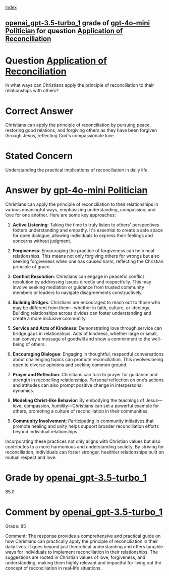 
[Index](../../../../index.md)
## [openai_gpt-3.5-turbo_1](../../../grading_models/openai_gpt-3.5-turbo_1.md) grade of [gpt-4o-mini Politician](../../../answering_models/gpt-4o-mini_Politician.md) for question [Application of Reconciliation](../../../questions/Application_of_Reconciliation.md)

# Question [Application of Reconciliation](../../../questions/Application_of_Reconciliation.md)
In what ways can Christians apply the principle of reconciliation to their relationships with others?

# Correct Answer
Christians can apply the principle of reconciliation by pursuing peace, restoring good relations, and forgiving others as they have been forgiven through Jesus, reflecting God's compassionate love.

# Stated Concern
Understanding the practical implications of reconciliation in daily life.

# Answer by [gpt-4o-mini Politician](../../../answering_models/gpt-4o-mini_Politician.md)
Christians can apply the principle of reconciliation to their relationships in various meaningful ways, emphasizing understanding, compassion, and love for one another. Here are some key approaches:

1. **Active Listening**: Taking the time to truly listen to others' perspectives fosters understanding and empathy. It's essential to create a safe space for open dialogue, allowing individuals to express their feelings and concerns without judgment.

2. **Forgiveness**: Encouraging the practice of forgiveness can help heal relationships. This means not only forgiving others for wrongs but also seeking forgiveness when one has caused harm, reflecting the Christian principle of grace.

3. **Conflict Resolution**: Christians can engage in peaceful conflict resolution by addressing issues directly and respectfully. This may involve seeking mediation or guidance from trusted community members or leaders to navigate disagreements constructively.

4. **Building Bridges**: Christians are encouraged to reach out to those who may be different from them—whether in faith, culture, or ideology. Building relationships across divides can foster understanding and create a more inclusive community.

5. **Service and Acts of Kindness**: Demonstrating love through service can bridge gaps in relationships. Acts of kindness, whether large or small, can convey a message of goodwill and show a commitment to the well-being of others.

6. **Encouraging Dialogue**: Engaging in thoughtful, respectful conversations about challenging topics can promote reconciliation. This involves being open to diverse opinions and seeking common ground.

7. **Prayer and Reflection**: Christians can turn to prayer for guidance and strength in reconciling relationships. Personal reflection on one’s actions and attitudes can also prompt positive change in interpersonal dynamics.

8. **Modeling Christ-like Behavior**: By embodying the teachings of Jesus—love, compassion, humility—Christians can set a powerful example for others, promoting a culture of reconciliation in their communities.

9. **Community Involvement**: Participating in community initiatives that promote healing and unity helps support broader reconciliation efforts beyond individual relationships.

Incorporating these practices not only aligns with Christian values but also contributes to a more harmonious and understanding society. By striving for reconciliation, individuals can foster stronger, healthier relationships built on mutual respect and love.

# Grade by [openai_gpt-3.5-turbo_1](../../../grading_models/openai_gpt-3.5-turbo_1.md)
85.0

# Comment by [openai_gpt-3.5-turbo_1](../../../grading_models/openai_gpt-3.5-turbo_1.md)
Grade: 85

Comment: The response provides a comprehensive and practical guide on how Christians can practically apply the principle of reconciliation in their daily lives. It goes beyond just theoretical understanding and offers tangible ways for individuals to implement reconciliation in their relationships. The suggestions are rooted in Christian values of love, forgiveness, and understanding, making them highly relevant and impactful for living out the concept of reconciliation in real-life situations.
